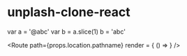 # unplash-clone-react

var a = '@abc'
var b = a.slice(1)
b = 'abc'

<Route path={props.location.pathname} render = { () => <Gallary photos={a} /> } />

<Route path="#">
    <App />
</Route>